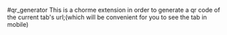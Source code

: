 #qr_generator
   This is a chorme extension in order to generate a qr code of the current tab's url;(which will be convenient for you to see the tab in mobile)
